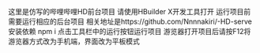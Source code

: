 这里是仿写的哔哩哔哩HD前台项目 请使用HBuilder X开发工具打开
运行项目前需要运行相应的后台项目  相关地址是https://github.com/Nnnnakiri/-HD-serve
安装依赖 npm i 
点击工具栏中的运行按钮运行项目
游览器打开项目后请按F12将游览器方式改为手机端，界面改为平板模式

